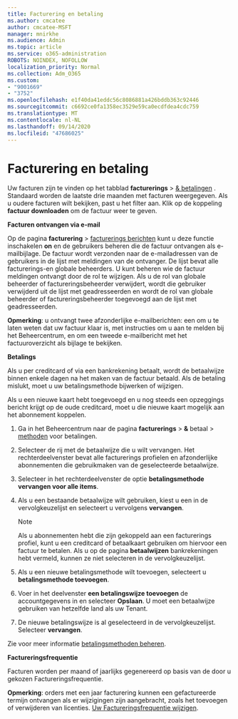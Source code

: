 ```yaml
---
title: Facturering en betaling
ms.author: cmcatee
author: cmcatee-MSFT
manager: mnirkhe
ms.audience: Admin
ms.topic: article
ms.service: o365-administration
ROBOTS: NOINDEX, NOFOLLOW
localization_priority: Normal
ms.collection: Adm_O365
ms.custom:
- "9001669"
- "3752"
ms.openlocfilehash: e1f40da41eddc56c8086881a426bddb363c92446
ms.sourcegitcommit: c6692ce0fa1358ec3529e59ca0ecdfdea4cdc759
ms.translationtype: MT
ms.contentlocale: nl-NL
ms.lasthandoff: 09/14/2020
ms.locfileid: "47686025"
---
```

# <a name="billing-and-payment"></a>Facturering en betaling

Uw facturen zijn te vinden op het tabblad **facturerings**  >  [& betalingen](https://go.microsoft.com/fwlink/p/?linkid=848039) .  Standaard worden de laatste drie maanden met facturen weergegeven.  Als u oudere facturen wilt bekijken, past u het filter aan.  Klik op de koppeling **factuur downloaden** om de factuur weer te geven.

**Facturen ontvangen via e-mail**

Op de pagina **facturering**  >  [facturerings berichten](https://go.microsoft.com/fwlink/p/?linkid=853212) kunt u deze functie inschakelen **on** en de gebruikers beheren die de factuur ontvangen als e-mailbijlage. De factuur wordt verzonden naar de e-mailadressen van de gebruikers in de lijst met meldingen van de ontvanger. De lijst bevat alle facturerings-en globale beheerders.  U kunt beheren wie de factuur meldingen ontvangt door de rol te wijzigen.  Als u de rol van globale beheerder of factureringsbeheerder verwijdert, wordt die gebruiker verwijderd uit de lijst met geadresseerden en wordt de rol van globale beheerder of factureringsbeheerder toegevoegd aan de lijst met geadresseerden.

**Opmerking**: u ontvangt twee afzonderlijke e-mailberichten: een om u te laten weten dat uw factuur klaar is, met instructies om u aan te melden bij het Beheercentrum, en om een tweede e-mailbericht met het factuuroverzicht als bijlage te bekijken.

**Betalings**

Als u per creditcard of via een bankrekening betaalt, wordt de betaalwijze binnen enkele dagen na het maken van de factuur betaald. Als de betaling mislukt, moet u uw betalingsmethode bijwerken of wijzigen.

Als u een nieuwe kaart hebt toegevoegd en u nog steeds een opzeggings bericht krijgt op de oude creditcard, moet u die nieuwe kaart mogelijk aan het abonnement koppelen.

1. Ga in het Beheercentrum naar de pagina **facturerings**  >  **&** betaal  >  [methoden](https://go.microsoft.com/fwlink/p/?linkid=2018806) voor betalingen.

2. Selecteer de rij met de betaalwijze die u wilt vervangen. Het rechterdeelvenster bevat alle facturerings profielen en afzonderlijke abonnementen die gebruikmaken van de geselecteerde betaalwijze.

3. Selecteer in het rechterdeelvenster de optie **betalingsmethode vervangen voor alle items**.

4. Als u een bestaande betaalwijze wilt gebruiken, kiest u een in de vervolgkeuzelijst en selecteert u vervolgens **vervangen**.

    > [!NOTE]
    > Als u abonnementen hebt die zijn gekoppeld aan een facturerings profiel, kunt u een creditcard of betaalkaart gebruiken om hiervoor een factuur te betalen. Als u op de pagina **betaalwijzen** bankrekeningen hebt vermeld, kunnen ze niet selecteren in de vervolgkeuzelijst.

5. Als u een nieuwe betalingsmethode wilt toevoegen, selecteert u **betalingsmethode toevoegen**.

6. Voer in het deelvenster **een betalingswijze toevoegen** de accountgegevens in en selecteer **Opslaan**. U moet een betaalwijze gebruiken van hetzelfde land als uw Tenant.

7. De nieuwe betalingswijze is al geselecteerd in de vervolgkeuzelijst. Selecteer **vervangen**.

Zie voor meer informatie [betalingsmethoden beheren](https://docs.microsoft.com/microsoft-365/commerce/billing-and-payments/manage-payment-methods).

**Factureringsfrequentie**

Facturen worden per maand of jaarlijks gegenereerd op basis van de door u gekozen Factureringsfrequentie.  

**Opmerking**: orders met een jaar facturering kunnen een gefactureerde termijn ontvangen als er wijzigingen zijn aangebracht, zoals het toevoegen of verwijderen van licenties. [Uw Factureringsfrequentie wijzigen](https://docs.microsoft.com/microsoft-365/commerce/billing-and-payments/change-payment-frequency).
